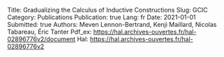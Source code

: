 Title: Gradualizing the Calculus of Inductive Constructions
Slug: GCIC
Category: Publications
Publication: true
Lang: fr
Date: 2021-01-01
Submitted: true
Authors: Meven Lennon-Bertrand, Kenji Maillard, Nicolas Tabareau, Éric Tanter
Pdf_ex: https://hal.archives-ouvertes.fr/hal-02896776v2/document
Hal: https://hal.archives-ouvertes.fr/hal-02896776v2